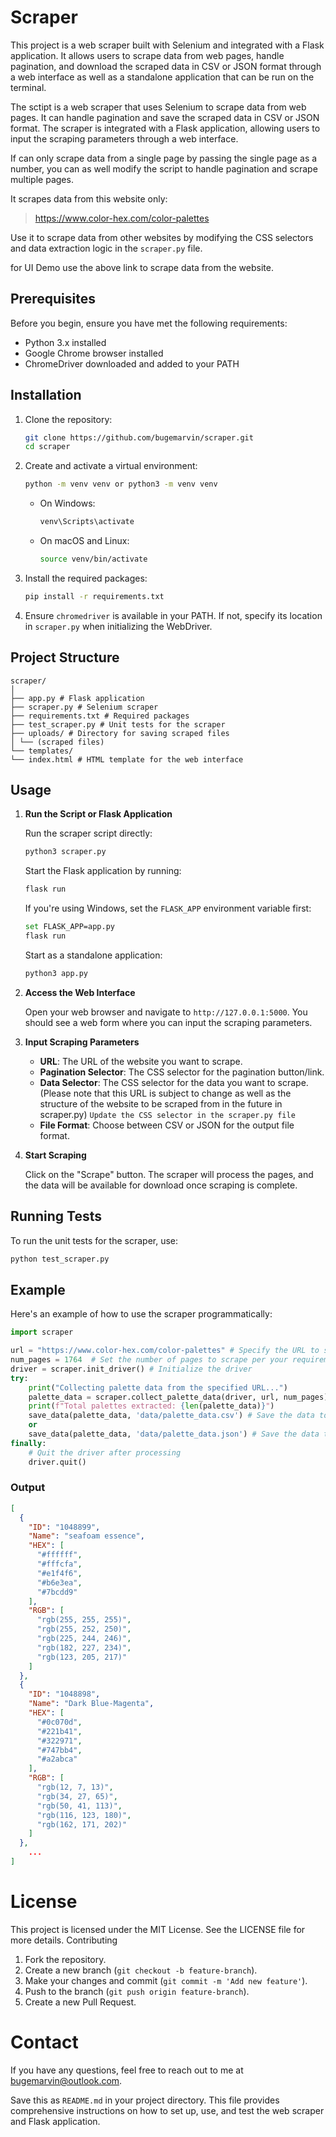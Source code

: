 # Scraper

This project is a web scraper built with Selenium and integrated with a Flask application. It allows users to scrape data from web pages, handle pagination, and download the scraped data in CSV or JSON format through a web interface as well as a standalone application that can be run on the terminal.

The sctipt is a web scraper that uses Selenium to scrape data from web pages. It can handle pagination and save the scraped data in CSV or JSON format. The scraper is integrated with a Flask application, allowing users to input the scraping parameters through a web interface.

If can only scrape data from a single page by passing the single page as a number, you can as well modify the script to handle pagination and scrape multiple pages.

It scrapes data from this website only:
> https://www.color-hex.com/color-palettes

Use it to scrape data from other websites by modifying the CSS selectors and data extraction logic in the `scraper.py` file.

for UI Demo use the above link to scrape data from the website.

## Prerequisites

Before you begin, ensure you have met the following requirements:

- Python 3.x installed
- Google Chrome browser installed
- ChromeDriver downloaded and added to your PATH

## Installation

1. Clone the repository:

   ```bash
   git clone https://github.com/bugemarvin/scraper.git
   cd scraper
   ```

2. Create and activate a virtual environment:

   ```bash
   python -m venv venv or python3 -m venv venv
   ```

   - On Windows:

     ```bash
     venv\Scripts\activate
     ```

   - On macOS and Linux:

     ```bash
     source venv/bin/activate
     ```

3. Install the required packages:

   ```bash
   pip install -r requirements.txt
   ```

4. Ensure `chromedriver` is available in your PATH. If not, specify its location in `scraper.py` when initializing the WebDriver.

## Project Structure

```
scraper/
│
├── app.py # Flask application
├── scraper.py # Selenium scraper
├── requirements.txt # Required packages
├── test_scraper.py # Unit tests for the scraper
├── uploads/ # Directory for saving scraped files
│ └── (scraped files)
└── templates/
└── index.html # HTML template for the web interface
```

## Usage

1. **Run the Script or Flask Application**

   Run the scraper script directly:

   ```bash
   python3 scraper.py
   ```

   Start the Flask application by running:

   ```bash
   flask run
   ```

   If you're using Windows, set the `FLASK_APP` environment variable first:

   ```bash
   set FLASK_APP=app.py
   flask run
   ```

   Start as a standalone application:

   ```bash
   python3 app.py
   ```

2. **Access the Web Interface**

   Open your web browser and navigate to `http://127.0.0.1:5000`. You should see a web form where you can input the scraping parameters.

3. **Input Scraping Parameters**

   - **URL**: The URL of the website you want to scrape.
   - **Pagination Selector**: The CSS selector for the pagination button/link.
   - **Data Selector**: The CSS selector for the data you want to scrape. (Please note that this URL is subject to change as well as the structure of the website to be scraped from in the future in scraper.py) `Update the CSS selector in the scraper.py file`
   - **File Format**: Choose between CSV or JSON for the output file format.

4. **Start Scraping**

   Click on the "Scrape" button. The scraper will process the pages, and the data will be available for download once scraping is complete.

## Running Tests

To run the unit tests for the scraper, use:

```bash
python test_scraper.py
```

## Example

Here's an example of how to use the scraper programmatically:

```python
import scraper

url = "https://www.color-hex.com/color-palettes" # Specify the URL to scrape data from (Please note that this URL is subject to change as well as the structure of the website to be scraped from in the future in scraper.py)
num_pages = 1764  # Set the number of pages to scrape per your requirements (1764 pages in this case)
driver = scraper.init_driver() # Initialize the driver
try:
    print("Collecting palette data from the specified URL...")
    palette_data = scraper.collect_palette_data(driver, url, num_pages) # Collect palette data
    print(f"Total palettes extracted: {len(palette_data)}")
    save_data(palette_data, 'data/palette_data.csv') # Save the data to a CSV file
    or
    save_data(palette_data, 'data/palette_data.json') # Save the data to a JSON file
finally:
    # Quit the driver after processing
    driver.quit()
```

### Output

```json
[
  {
    "ID": "1048899",
    "Name": "seafoam essence",
    "HEX": [
      "#ffffff",
      "#fffcfa",
      "#e1f4f6",
      "#b6e3ea",
      "#7bcdd9"
    ],
    "RGB": [
      "rgb(255, 255, 255)",
      "rgb(255, 252, 250)",
      "rgb(225, 244, 246)",
      "rgb(182, 227, 234)",
      "rgb(123, 205, 217)"
    ]
  },
  {
    "ID": "1048898",
    "Name": "Dark Blue-Magenta",
    "HEX": [
      "#0c070d",
      "#221b41",
      "#322971",
      "#747bb4",
      "#a2abca"
    ],
    "RGB": [
      "rgb(12, 7, 13)",
      "rgb(34, 27, 65)",
      "rgb(50, 41, 113)",
      "rgb(116, 123, 180)",
      "rgb(162, 171, 202)"
    ]
  },
    ...
]
```

# License

This project is licensed under the MIT License. See the LICENSE file for more details.
Contributing

1. Fork the repository.
2. Create a new branch (`git checkout -b feature-branch`).
3. Make your changes and commit (`git commit -m 'Add new feature'`).
4. Push to the branch (`git push origin feature-branch`).
5. Create a new Pull Request.

# Contact

If you have any questions, feel free to reach out to me at bugemarvin@outlook.com.

Save this as `README.md` in your project directory. This file provides comprehensive instructions on how to set up, use, and test the web scraper and Flask application.
